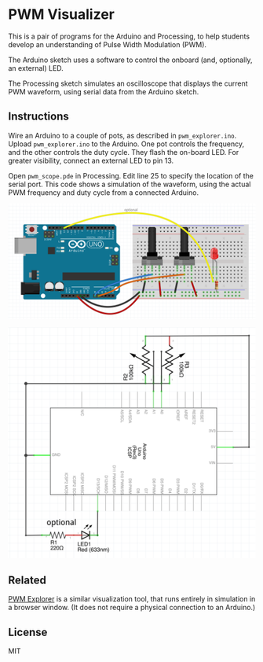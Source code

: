 # PWM Visualizer

This is a pair of programs for the Arduino and Processing, to help students
develop an understanding of Pulse Width Modulation (PWM).

The Arduino sketch uses a software to control the onboard (and, optionally, an
external) LED.

The Processing sketch simulates an oscilloscope that displays the current PWM
waveform, using serial data from the Arduino sketch.

## Instructions

Wire an Arduino to a couple of pots, as described in `pwm_explorer.ino`. Upload
`pwm_explorer.ino` to the Arduino. One pot controls the frequency, and the other
controls the duty cycle. They flash the on-board LED. For greater visibility,
connect an external LED to pin 13.

Open `pwm_scope.pde` in Processing. Edit line 25 to specify the location of the
serial port. This code shows a simulation of the waveform, using the actual PWM
frequency and duty cycle from a connected Arduino.

![breadboard](docs/breadboard.png)

![breadboard](docs/schematic.png)

## Related

[PWM Explorer](https://osteele.github.io/pwm-explorer/) is a similar
visualization tool, that runs entirely in simulation in a browser window. (It
does not require a physical connection to an Arduino.)

## License

MIT
